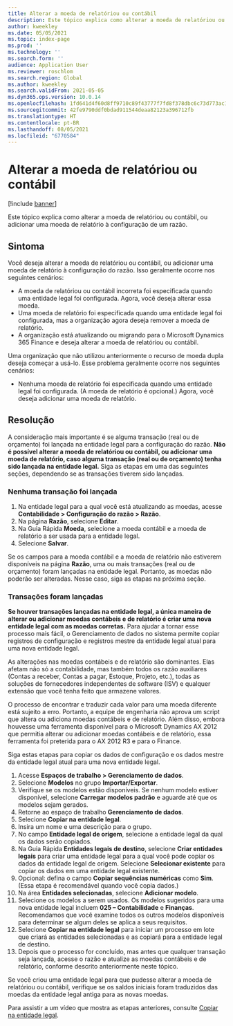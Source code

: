```yaml
---
title: Alterar a moeda de relatóriou ou contábil
description: Este tópico explica como alterar a moeda de relatóriou ou contábil, ou adicionar uma moeda de relatório à configuração de um razão.
author: kweekley
ms.date: 05/05/2021
ms.topic: index-page
ms.prod: ''
ms.technology: ''
ms.search.form: ''
audience: Application User
ms.reviewer: roschlom
ms.search.region: Global
ms.author: kweekley
ms.search.validFrom: 2021-05-05
ms.dyn365.ops.version: 10.0.14
ms.openlocfilehash: 1fd641d4f60d8ff9710c89f43777f7fd8f378dbc6c73d773ac103f9d9f68e60e
ms.sourcegitcommit: 42fe9790ddf0bdad911544deaa82123a396712fb
ms.translationtype: HT
ms.contentlocale: pt-BR
ms.lasthandoff: 08/05/2021
ms.locfileid: "6770584"
---
```

# <a name="change-the-accounting-or-reporting-currency"></a>Alterar a moeda de relatóriou ou contábil

[!include [banner](../includes/banner.md)]

Este tópico explica como alterar a moeda de relatóriou ou contábil, ou adicionar uma moeda de relatório à configuração de um razão.

## <a name="symptom"></a>Sintoma

Você deseja alterar a moeda de relatóriou ou contábil, ou adicionar uma moeda de relatório à configuração do razão. Isso geralmente ocorre nos seguintes cenários:

- A moeda de relatóriou ou contábil incorreta foi especificada quando uma entidade legal foi configurada. Agora, você deseja alterar essa moeda.
- Uma moeda de relatório foi especificada quando uma entidade legal foi configurada, mas a organização agora deseja remover a moeda de relatório.
- A organização está atualizando ou migrando para o Microsoft Dynamics 365 Finance e deseja alterar a moeda de relatóriou ou contábil.

Uma organização que não utilizou anteriormente o recurso de moeda dupla deseja começar a usá-lo. Esse problema geralmente ocorre nos seguintes cenários:

- Nenhuma moeda de relatório foi especificada quando uma entidade legal foi configurada. (A moeda de relatório é opcional.) Agora, você deseja adicionar uma moeda de relatório.

## <a name="resolution"></a>Resolução

A consideração mais importante é se alguma transação (real ou de orçamento) foi lançada na entidade legal para a configuração do razão. **Não é possível alterar a moeda de relatóriou ou contábil, ou adicionar uma moeda de relatório, caso alguma transação (real ou de orçamento) tenha sido lançada na entidade legal.** Siga as etapas em uma das seguintes seções, dependendo se as transações tiverem sido lançadas.

### <a name="no-transactions-have-been-posted"></a>Nenhuma transação foi lançada

1. Na entidade legal para a qual você está atualizando as moedas, acesse **Contabilidade \> Configuração do razão \> Razão**.
2. Na página **Razão**, selecione **Editar**.
3. Na Guia Rápida **Moeda**, selecione a moeda contábil e a moeda de relatório a ser usada para a entidade legal.
4. Selecione **Salvar**.

Se os campos para a moeda contábil e a moeda de relatório não estiverem disponíveis na página **Razão**, uma ou mais transações (real ou de orçamento) foram lançadas na entidade legal. Portanto, as moedas não poderão ser alteradas. Nesse caso, siga as etapas na próxima seção.

### <a name="transactions-have-been-posted"></a>Transações foram lançadas

**Se houver transações lançadas na entidade legal, a única maneira de alterar ou adicionar moedas contábeis e de relatório é criar uma nova entidade legal com as moedas corretas.** Para ajudar a tornar esse processo mais fácil, o Gerenciamento de dados no sistema permite copiar registros de configuração e registros mestre da entidade legal atual para uma nova entidade legal.

As alterações nas moedas contábeis e de relatório são dominantes. Elas afetam não só a contabilidade, mas também todos os razão auxiliares (Contas a receber, Contas a pagar, Estoque, Projeto, etc.), todas as soluções de fornecedores independentes de software (ISV) e qualquer extensão que você tenha feito que armazene valores.

O processo de encontrar e traduzir cada valor para uma moeda diferente está sujeito a erro. Portanto, a equipe de engenharia não aprova um script que altera ou adiciona moedas contábeis e de relatório. Além disso, embora houvesse uma ferramenta disponível para o Microsoft Dynamics AX 2012 que permitia alterar ou adicionar moedas contábeis e de relatório, essa ferramenta foi preterida para o AX 2012 R3 e para o Finance.

Siga estas etapas para copiar os dados de configuração e os dados mestre da entidade legal atual para uma nova entidade legal.

1. Acesse **Espaços de trabalho \> Gerenciamento de dados**.
2. Selecione **Modelos** no grupo **Importar/Exportar**.
3. Verifique se os modelos estão disponíveis. Se nenhum modelo estiver disponível, selecione **Carregar modelos padrão** e aguarde até que os modelos sejam gerados.
4. Retorne ao espaço de trabalho **Gerenciamento de dados**.
5. Selecione **Copiar na entidade legal**.
6. Insira um nome e uma descrição para o grupo.
7. No campo **Entidade legal de origem**, selecione a entidade legal da qual os dados serão copiados.
8. Na Guia Rápida **Entidades legais de destino**, selecione **Criar entidades legais** para criar uma entidade legal para a qual você pode copiar os dados da entidade legal de origem. Selecione **Selecionar existente** para copiar os dados em uma entidade legal existente.
9. Opcional: defina o campo **Copiar sequências numéricas** como **Sim**. (Essa etapa é recomendável quando você copia dados.)
10. Na área **Entidades selecionadas**, selecione **Adicionar modelo**.
11. Selecione os modelos a serem usados. Os modelos sugeridos para uma nova entidade legal incluem **025 – Contabilidade** e **Finanças**. Recomendamos que você examine todos os outros modelos disponíveis para determinar se algum deles se aplica a seus requisitos.
12. Selecione **Copiar na entidade legal** para iniciar um processo em lote que criará as entidades selecionadas e as copiará para a entidade legal de destino.
13. Depois que o processo for concluído, mas antes que qualquer transação seja lançada, acesse o razão e atualize as moedas contábeis e de relatório, conforme descrito anteriormente neste tópico.

Se você criou uma entidade legal para que pudesse alterar a moeda de relatóriou ou contábil, verifique se os saldos iniciais foram traduzidos das moedas da entidade legal antiga para as novas moedas.

Para assistir a um vídeo que mostra as etapas anteriores, consulte [Copiar na entidade legal](https://community.dynamics.com/365/b/techtalks/posts/copy-into-legal-entity-october-24-2017).
